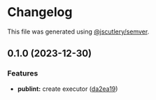 # Changelog

This file was generated using [@jscutlery/semver](https://github.com/jscutlery/semver).

## 0.1.0 (2023-12-30)


### Features

* **publint:** create executor ([da2ea19](https://github.com/alexgavrusev/nx-plugins/commit/da2ea19495162c97e6cb359f10a9d0c5886bf267))
